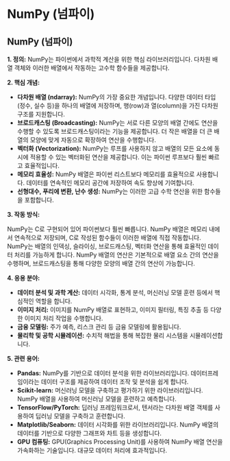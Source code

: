 # NumPy (넘파이)

## NumPy (넘파이)

**1. 정의:** NumPy는 파이썬에서 과학적 계산을 위한 핵심 라이브러리입니다. 다차원 배열 객체와 이러한 배열에서 작동하는 고수학 함수들을 제공합니다.

**2. 핵심 개념:**

*   **다차원 배열 (ndarray):**  NumPy의 가장 중요한 개념입니다. 다양한 데이터 타입(정수, 실수 등)을 하나의 배열에 저장하며, 행(row)과 열(column)을 가진 다차원 구조를 지원합니다.
*   **브로드캐스팅 (Broadcasting):** NumPy는 서로 다른 모양의 배열 간에도 연산을 수행할 수 있도록 브로드캐스팅이라는 기능을 제공합니다.  더 작은 배열을 더 큰 배열의 모양에 맞게 자동으로 확장하여 연산을 수행합니다.
*   **벡터화 (Vectorization):**  NumPy는 루프를 사용하지 않고 배열의 모든 요소에 동시에 적용할 수 있는 벡터화된 연산을 제공합니다. 이는 파이썬 루프보다 훨씬 빠르고 효율적입니다.
*   **메모리 효율성:** NumPy 배열은 파이썬 리스트보다 메모리를 효율적으로 사용합니다.  데이터를 연속적인 메모리 공간에 저장하여 속도 향상에 기여합니다.
*   **선형대수, 푸리에 변환, 난수 생성:** NumPy는 이러한 고급 수학 연산을 위한 함수들을 포함합니다.

**3. 작동 방식:**

NumPy는 C로 구현되어 있어 파이썬보다 훨씬 빠릅니다.  NumPy 배열은 메모리 내에서 연속적으로 저장되며, C로 작성된 함수들이 이러한 배열에 직접 작동합니다.  NumPy는 배열의 인덱싱, 슬라이싱, 브로드캐스팅, 벡터화 연산을 통해 효율적인 데이터 처리를 가능하게 합니다.  NumPy 배열의 연산은 기본적으로 배열 요소 간의 연산을 수행하며, 브로드캐스팅을 통해 다양한 모양의 배열 간의 연산이 가능합니다.

**4. 응용 분야:**

*   **데이터 분석 및 과학 계산:**  데이터 시각화, 통계 분석, 머신러닝 모델 훈련 등에서 핵심적인 역할을 합니다.
*   **이미지 처리:**  이미지를 NumPy 배열로 표현하고, 이미지 필터링, 특징 추출 등 다양한 이미지 처리 작업을 수행합니다.
*   **금융 모델링:**  주가 예측, 리스크 관리 등 금융 모델링에 활용됩니다.
*   **물리학 및 공학 시뮬레이션:**  수치적 해법을 통해 복잡한 물리 시스템을 시뮬레이션합니다.

**5. 관련 용어:**

*   **Pandas:** NumPy를 기반으로 데이터 분석을 위한 라이브러리입니다.  데이터프레임이라는 데이터 구조를 제공하여 데이터 조작 및 분석을 쉽게 합니다.
*   **Scikit-learn:** 머신러닝 모델을 구축하고 평가하기 위한 라이브러리입니다.  NumPy 배열을 사용하여 머신러닝 모델을 훈련하고 예측합니다.
*   **TensorFlow/PyTorch:** 딥러닝 프레임워크로서, 텐서라는 다차원 배열 객체를 사용하여 딥러닝 모델을 구축하고 훈련합니다.
*   **Matplotlib/Seaborn:**  데이터 시각화를 위한 라이브러리입니다. NumPy 배열의 데이터를 기반으로 다양한 그래프와 차트 등을 생성합니다.
*   **GPU 컴퓨팅:**  GPU(Graphics Processing Unit)를 사용하여 NumPy 배열 연산을 가속화하는 기술입니다.  대규모 데이터 처리에 효과적입니다.